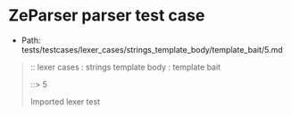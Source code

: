 # ZeParser parser test case

- Path: tests/testcases/lexer_cases/strings_template_body/template_bait/5.md

> :: lexer cases : strings template body : template bait
>
> ::> 5
>
> Imported lexer test
>
> <template body> dollar baiting eol/eof

## Input

`````js
`${"-->"}$
`````

## Output

_Note: the whole output block is auto-generated. Manual changes will be overwritten!_

Below follow outputs in four parsing modes: sloppy mode, strict mode script goal, module goal, web compat mode (always sloppy).

Note that the output parts are auto-generated by the test runner to reflect actual result.

### Sloppy mode

Parsed with script goal and as if the code did not start with strict mode header.

`````
throws: Tokenizer error!
    Unclosed template string

`${"-->"}$
        ^------- error
`````

### Strict mode

Parsed with script goal but as if it was starting with `"use strict"` at the top.

_Output same as sloppy mode._

### Module goal

Parsed with the module goal.

_Output same as sloppy mode._

### Web compat mode

Parsed in sloppy script mode but with the web compat flag enabled.

_Output same as sloppy mode._
